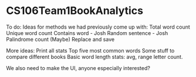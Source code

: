 # CS106Team1BookAnalytics
To do:
Ideas for methods we had previously come up with:
  Total word count
  Unique word count
  Contains word - Josh
  Random sentence - Josh
  Palindrome count
  (Maybe) Replace and save

More ideas:
  Print all stats
  Top five most common words
  Some stuff to compare different books
  Basic word length stats: avg, range
  letter count.

We also need to make the UI, anyone especially interested?
